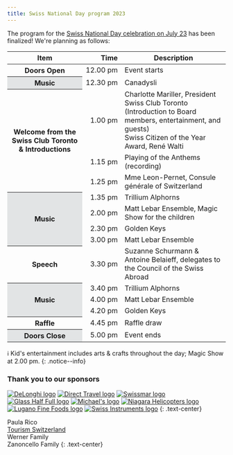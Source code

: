 ```yaml
---
title: Swiss National Day program 2023
---
```


The program for the [Swiss National Day celebration on July 23][snd] has been
finalized! We're planning as follows:

<table>
  <thead>
    <tr>
      <th>Item</th>
      <th style="text-align: right">Time</th>
      <th>Description</th>
    </tr>
  </thead>
  <tbody>
    <tr>
      <th>Doors Open</th>
      <td style="text-align: right">12.00&nbsp;pm</td>
      <td>Event starts</td>
    </tr>
    <tr>
      <th style="background: #e2e4e5">Music</th>
      <td style="text-align: right">12.30&nbsp;pm</td>
      <td>Canadysli</td>
    </tr>
    <tr>
      <th rowspan="3">Welcome from the Swiss Club Toronto &amp; Introductions</th>
      <td style="text-align: right">1.00&nbsp;pm</td>
      <td>Charlotte Mariller, President Swiss Club Toronto (Introduction to
          Board members, entertainment, and guests)<br>Swiss Citizen of the Year
          Award, René Walti</td>
    </tr>
    <tr>
      <td style="text-align: right">1.15&nbsp;pm</td>
      <td>Playing of the Anthems (recording)</td>
    </tr>
    <tr>
      <td style="text-align: right">1.25&nbsp;pm</td>
      <td>Mme Leon-Pernet, Consule générale of Switzerland</td>
    </tr>
    <tr>
      <th rowspan="4" style="background: #e2e4e5">Music</th>
      <td style="text-align: right">1.35&nbsp;pm</td>
      <td>Trillium Alphorns</td>
    </tr>
    <tr>
      <td style="text-align: right">2.00&nbsp;pm</td>
      <td>Matt Lebar Ensemble, Magic Show for the children</td>
    </tr>
    <tr>
      <td style="text-align: right">2.30&nbsp;pm</td>
      <td>Golden Keys</td>
    </tr>
    <tr>
      <td style="text-align: right">3.00&nbsp;pm</td>
      <td>Matt Lebar Ensemble</td>
    </tr>
    <tr>
      <th>Speech</th>
      <td style="text-align: right">3.30&nbsp;pm</td>
      <td>Suzanne Schurmann &amp; Antoine Belaieff, delegates to the Council of
          the Swiss Abroad</td>
    </tr>
    <tr>
      <th rowspan="3" style="background: #e2e4e5">Music</th>
      <td style="text-align: right">3.40&nbsp;pm</td>
      <td>Trillium Alphorns</td>
    </tr>
    <tr>
      <td style="text-align: right">4.00&nbsp;pm</td>
      <td>Matt Lebar Ensemble</td>
    </tr>
    <tr>
      <td style="text-align: right">4.20&nbsp;pm</td>
      <td>Golden Keys</td>
    </tr>
    <tr>
      <th>Raffle</th>
      <td style="text-align: right">4.45&nbsp;pm</td>
      <td>Raffle draw</td>
    </tr>
    <tr>
      <th style="background: #e2e4e5">Doors Close</th>
      <td style="text-align: right">5.00&nbsp;pm</td>
      <td>Event ends</td>
    </tr>
  </tbody>
</table>

:information_source: Kid's entertainment includes arts & crafts throughout the
day; Magic Show at 2.00 pm.
{: .notice--info}

[snd]: <{% link _events/2023-07-23-national-day.md %}>

### Thank you to our sponsors

[![DeLonghi logo][delonghilogo]][delonghi]
[![Direct Travel logo][dirtravlogo]][dirtrav]
[![Swissmar logo][swissmarlogo]][swissmar]
[![Glass Half Full logo][glasslogo]][glass]
[![Michael's logo][michaelslogo]][michaels]
[![Niagara Helicopters logo][niagarahelilogo]][niagaraheli]
[![Lugano Fine Foods logo][luganologo]][lugano]
[![Swiss Instruments logo][swissologo]][swisso]
{: .text-center}

Paula Rico\
[Tourism Switzerland][tourism]\
Werner Family\
Zanoncello Family
{: .text-center}

[delonghilogo]: <{% link assets/images/2023-07-16-snd-delonghi.webp %}>
[dirtravlogo]: <{% link assets/images/2023-07-16-snd-dirtrav.webp %}>
[swissmarlogo]: <{% link assets/images/2023-07-16-snd-swissmar.webp %}>
[glasslogo]: <{% link assets/images/2023-07-16-snd-glass.webp %}>
[michaelslogo]: <{% link assets/images/2023-07-16-snd-michaels.webp %}>
[niagarahelilogo]: <{% link assets/images/2023-07-16-snd-niagaraheli.webp %}>
[luganologo]: <{% link assets/images/2023-07-16-snd-lugano.webp %}>
[swissologo]: <{% link assets/images/2023-07-16-snd-swisso.webp %}>

[delonghi]: <https://www.delonghi.com/en-ca>
[dirtrav]: <https://www.newwavetravel.net/en>
[swissmar]: <https://www.swissmar.com/>
[glass]: <https://glasshalffull.ca/>
[michaels]: <https://www.michaelsbackdoor.com/>
[niagaraheli]: <https://www.niagarahelicopters.com/>
[lugano]: <https://luganofinefoods.ca/>
[swisso]: <https://swissinstruments.com/>
[tourism]: <https://www.myswitzerland.com/en-ca/>
